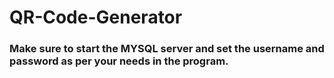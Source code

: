 # QR-Code-Generator

### Make sure to start the MYSQL server and set the username and password as per your needs in the program.
